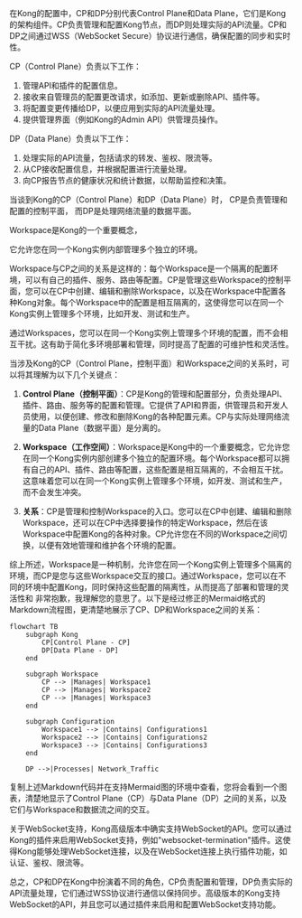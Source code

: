 在Kong的配置中，CP和DP分别代表Control Plane和Data Plane，它们是Kong的架构组件。CP负责管理和配置Kong节点，而DP则处理实际的API流量。CP和DP之间通过WSS（WebSocket Secure）协议进行通信，确保配置的同步和实时性。

CP（Control Plane）负责以下工作：
1. 管理API和插件的配置信息。
2. 接收来自管理员的配置更改请求，如添加、更新或删除API、插件等。
3. 将配置变更传播给DP，以便应用到实际的API流量处理。
4. 提供管理界面（例如Kong的Admin API）供管理员操作。

DP（Data Plane）负责以下工作：
1. 处理实际的API流量，包括请求的转发、鉴权、限流等。
2. 从CP接收配置信息，并根据配置进行流量处理。
3. 向CP报告节点的健康状况和统计数据，以帮助监控和决策。


当谈到Kong的CP（Control Plane）和DP（Data Plane）时，
CP是负责管理和配置的控制平面，
而DP是处理网络流量的数据平面。

Workspace是Kong的一个重要概念，

它允许您在同一个Kong实例内部管理多个独立的环境。

Workspace与CP之间的关系是这样的：每个Workspace是一个隔离的配置环境，可以有自己的插件、服务、路由等配置。CP是管理这些Workspace的控制平面，您可以在CP中创建、编辑和删除Workspace，以及在Workspace中配置各种Kong对象。每个Workspace中的配置是相互隔离的，这使得您可以在同一个Kong实例上管理多个环境，比如开发、测试和生产。

通过Workspaces，您可以在同一个Kong实例上管理多个环境的配置，而不会相互干扰。这有助于简化多环境部署和管理，同时提高了配置的可维护性和灵活性。

当涉及Kong的CP（Control Plane，控制平面）和Workspace之间的关系时，可以将其理解为以下几个关键点：

1. **Control Plane（控制平面）**：CP是Kong的管理和配置部分，负责处理API、插件、路由、服务等的配置和管理。它提供了API和界面，供管理员和开发人员使用，以便创建、修改和删除Kong的各种配置元素。CP与实际处理网络流量的Data Plane（数据平面）是分离的。

2. **Workspace（工作空间）**：Workspace是Kong中的一个重要概念，它允许您在同一个Kong实例内部创建多个独立的配置环境。每个Workspace都可以拥有自己的API、插件、路由等配置，这些配置是相互隔离的，不会相互干扰。这意味着您可以在同一个Kong实例上管理多个环境，如开发、测试和生产，而不会发生冲突。

3. **关系**：CP是管理和控制Workspace的入口。您可以在CP中创建、编辑和删除Workspace，还可以在CP中选择要操作的特定Workspace，然后在该Workspace中配置Kong的各种对象。CP允许您在不同的Workspace之间切换，以便有效地管理和维护各个环境的配置。

综上所述，Workspace是一种机制，允许您在同一个Kong实例上管理多个隔离的环境，而CP是您与这些Workspace交互的接口。通过Workspace，您可以在不同的环境中配置Kong，同时保持这些配置的隔离性，从而提高了部署和管理的灵活性和
非常抱歉，我理解您的意思了。以下是经过修正的Mermaid格式的Markdown流程图，更清楚地展示了CP、DP和Workspace之间的关系：

```mermaid
flowchart TB
    subgraph Kong
        CP[Control Plane - CP]
        DP[Data Plane - DP]
    end

    subgraph Workspace
        CP --> |Manages| Workspace1
        CP --> |Manages| Workspace2
        CP --> |Manages| Workspace3
    end

    subgraph Configuration
        Workspace1 --> |Contains| Configurations1
        Workspace2 --> |Contains| Configurations2
        Workspace3 --> |Contains| Configurations3
    end

    DP -->|Processes| Network_Traffic
```

复制上述Markdown代码并在支持Mermaid图的环境中查看，您将会看到一个图表，清楚地显示了Control Plane（CP）与Data Plane（DP）之间的关系，以及它们与Workspace和数据流之间的交互。

关于WebSocket支持，Kong高级版本中确实支持WebSocket的API。您可以通过Kong的插件来启用WebSocket支持，例如"websocket-termination"插件。这使得Kong能够处理WebSocket连接，以及在WebSocket连接上执行插件功能，如认证、鉴权、限流等。

总之，CP和DP在Kong中扮演着不同的角色，CP负责配置和管理，DP负责实际的API流量处理，它们通过WSS协议进行通信以保持同步。高级版本的Kong支持WebSocket的API，并且您可以通过插件来启用和配置WebSocket支持功能。
